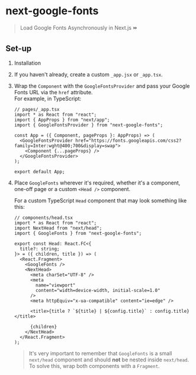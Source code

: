 # next-google-fonts

> Load Google Fonts Asynchronously in Next.js ⏩

## Set-up

1. Installation
2. If you haven't already, create a custom `_app.jsx` or `_app.tsx`.
3. Wrap the `Component` with the `GoogleFontsProvider` and pass your Google Fonts URL via the `href` attribute.  
   For example, in TypeScript:

   ```tsx
   // pages/_app.tsx
   import * as React from "react";
   import { AppProps } from "next/app";
   import { GoogleFontsProvider } from "next-google-fonts";

   const App = ({ Component, pageProps }: AppProps) => (
     <GoogleFontsProvider href="https://fonts.googleapis.com/css2?family=Inter:wght@400;700&display=swap">
       <Component {...pageProps} />
     </GoogleFontsProvider>
   );

   export default App;
   ```

4. Place `GoogleFonts` wherever it's required, whether it's a component, one-off page or a custom `<Head />` component.

   For a custom TypeScript `Head` component that may look something like this:

   ```tsx
   // components/head.tsx
   import * as React from "react";
   import NextHead from "next/head";
   import { GoogleFonts } from "next-google-fonts";

   export const Head: React.FC<{
     title?: string;
   }> = ({ children, title }) => (
     <React.Fragment>
       <GoogleFonts />
       <NextHead>
         <meta charSet="UTF-8" />
         <meta
           name="viewport"
           content="width=device-width, initial-scale=1.0"
         />
         <meta httpEquiv="x-ua-compatible" content="ie=edge" />

         <title>{title ? `${title} | ${config.title}` : config.title}</title>

         {children}
       </NextHead>
     </React.Fragment>
   );
   ```

   > It's very important to remember that `GoogleFonts` is a small `next/head` component and should **not** be nested inside `next/head`. To solve this, wrap both components with a `Fragment`.
